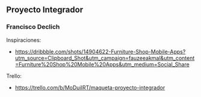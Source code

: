 ## Proyecto Integrador
### Francisco Declich

Inspiraciones:
- https://dribbble.com/shots/14904622-Furniture-Shop-Mobile-Apps?utm_source=Clipboard_Shot&utm_campaign=fauzeeakmal&utm_content=Furniture%20Shop%20Mobile%20Apps&utm_medium=Social_Share

Trello:
- https://trello.com/b/MoDuiIRT/maqueta-proyecto-integrador